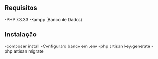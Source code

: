 ## Requisitos
-PHP 7.3.33 
-Xampp (Banco de Dados)

## Instalação
-composer install
-Configuraro banco em .env
-php artisan key:generate
-php artisan migrate 





